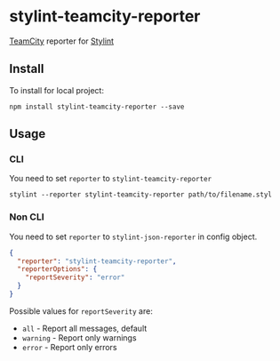 # stylint-teamcity-reporter
 [TeamCity](https://www.jetbrains.com/teamcity/) reporter for [Stylint](https://github.com/rossPatton/stylint) 

## Install

To install for local project:

```
npm install stylint-teamcity-reporter --save
```

## Usage

### CLI

You need to set `reporter` to `stylint-teamcity-reporter`

```shell
stylint --reporter stylint-teamcity-reporter path/to/filename.styl
```

### Non CLI

You need to set `reporter` to `stylint-json-reporter` in config object.

```json
{
  "reporter": "stylint-teamcity-reporter",
  "reporterOptions": {
    "reportSeverity": "error"
  }
}
```

Possible values for `reportSeverity` are: 
- `all` - Report all messages, default
- `warning` - Report only warnings
- `error` - Report only errors
